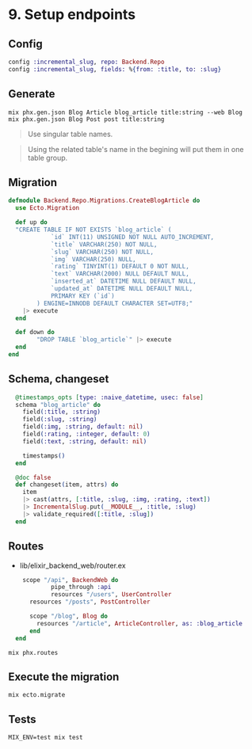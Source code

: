 # 9. Setup endpoints

## Config

```ex
config :incremental_slug, repo: Backend.Repo
config :incremental_slug, fields: %{from: :title, to: :slug}
```

## Generate

```shell
mix phx.gen.json Blog Article blog_article title:string --web Blog
mix phx.gen.json Blog Post post title:string
```
> Use singular table names.

> Using the related table's name in the begining will put them in one table group.

## Migration

```ex
defmodule Backend.Repo.Migrations.CreateBlogArticle do
  use Ecto.Migration

  def up do
  "CREATE TABLE IF NOT EXISTS `blog_article` (
			`id` INT(11) UNSIGNED NOT NULL AUTO_INCREMENT,
			`title` VARCHAR(250) NOT NULL,
			`slug` VARCHAR(250) NOT NULL,
			`img` VARCHAR(250) NULL,
			`rating` TINYINT(1) DEFAULT 0 NOT NULL,
			`text` VARCHAR(2000) NULL DEFAULT NULL,
			`inserted_at` DATETIME NULL DEFAULT NULL,
			`updated_at` DATETIME NULL DEFAULT NULL,
			PRIMARY KEY (`id`)
		) ENGINE=INNODB DEFAULT CHARACTER SET=UTF8;"
    |> execute
  end

  def down do
		"DROP TABLE `blog_article`" |> execute
  end
end
```

## Schema, changeset

```ex
  @timestamps_opts [type: :naive_datetime, usec: false]
  schema "blog_article" do
    field(:title, :string)
    field(:slug, :string)
    field(:img, :string, default: nil)
    field(:rating, :integer, default: 0)
    field(:text, :string, default: nil)

    timestamps()
  end

  @doc false
  def changeset(item, attrs) do
    item
    |> cast(attrs, [:title, :slug, :img, :rating, :text])
    |> IncrementalSlug.put(__MODULE__, :title, :slug)
    |> validate_required([:title, :slug])
  end
```

## Routes


* lib/elixir_backend_web/router.ex

```ex
	scope "/api", BackendWeb do
			pipe_through :api
			resources "/users", UserController
      resources "/posts", PostController

      scope "/blog", Blog do
        resources "/article", ArticleController, as: :blog_article
      end
  end
```

```shell
mix phx.routes
```

## Execute the migration

```shell
mix ecto.migrate
```

## Tests

```shell
MIX_ENV=test mix test
```